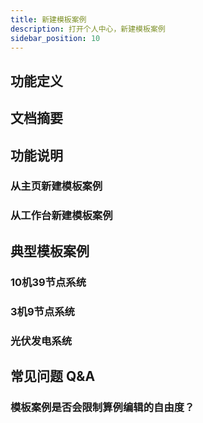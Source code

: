 ```yaml
---
title: 新建模板案例
description: 打开个人中心，新建模板案例
sidebar_position: 10
---
```


## 功能定义


## 文档摘要


## 功能说明

### 从主页新建模板案例

### 从工作台新建模板案例

## 典型模板案例

### 10机39节点系统

### 3机9节点系统

### 光伏发电系统


## 常见问题 Q&A
### 模板案例是否会限制算例编辑的自由度？